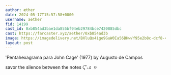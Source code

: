 ```yaml
---
author: æther
date: 2024-05-17T15:57:58+0000
username: aether
fid: 14199
cast_id: 0xb854ad3bae1da855bf94eb29784bce7420885dbc
cast: https://farcaster.xyz/aether/0xb854ad3b
image: https://imagedelivery.net/BXluQx4ige9GuW0Ia56BHw/f95e2b8c-dcf8-4a3b-9f8b-4b59507f4200/original
layout: post
---
```


'Pentahexagrama para John Cage' (1977)
by Augusto de Campos

savor the silence
between the notes ⤹˚˖♬ ୭

<img src='https://imagedelivery.net/BXluQx4ige9GuW0Ia56BHw/f95e2b8c-dcf8-4a3b-9f8b-4b59507f4200/original' alt='' referrerpolicy='no-referrer'/>
